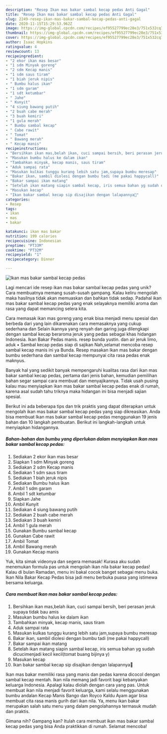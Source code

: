 ```yaml
---
description: "Resep Ikan mas bakar sambal kecap pedas Anti Gagal"
title: "Resep Ikan mas bakar sambal kecap pedas Anti Gagal"
slug: 2249-resep-ikan-mas-bakar-sambal-kecap-pedas-anti-gagal
date: 2020-11-15T15:29:53.962Z
image: https://img-global.cpcdn.com/recipes/ef95527799ec28e3/751x532cq70/ikan-mas-bakar-sambal-kecap-pedas-foto-resep-utama.jpg
thumbnail: https://img-global.cpcdn.com/recipes/ef95527799ec28e3/751x532cq70/ikan-mas-bakar-sambal-kecap-pedas-foto-resep-utama.jpg
cover: https://img-global.cpcdn.com/recipes/ef95527799ec28e3/751x532cq70/ikan-mas-bakar-sambal-kecap-pedas-foto-resep-utama.jpg
author: Isaac Hopkins
ratingvalue: 4
reviewcount: 13
recipeingredient:
- "2 ekor ikan mas besar"
- "1 sdm Minyak goreng"
- "2 sdm Kecap manis"
- "1 sdm saus tiram"
- "1 biah jeruk nipis"
- " Bumbu halus ikan"
- "1 sdm garam"
- "1 sdt ketumbar"
- " Jahe"
- " Kunyit"
- "4 siung bawang putih"
- "2 buah cabe merah"
- "3 buah kemiri"
- "1 gula merah"
- " Bumbu sambal kecap"
- " Cabe rawit"
- " Tomat"
- " Bawang merah"
- " Kecap manis"
recipeinstructions:
- "Bersihkan ikan mas,belah ikan, cuci sampai bersih, beri perasan jeruk supaya tidak bau amis"
- "Masukan bumbu halus ke dalam ikan"
- "Tambahkan minyak, kecap manis, saus tiram"
- "Aduk sampai rata"
- "Masukan kulkas tunggu kurang lebih satu jam,supaya bumbu meresap"
- "Bakar ikan, sambil diolesi dengan bumbu tadi (me pakai happycall)"
- "Bakar sampai ikan matang"
- "Setelah ikan matang siapin sambal kecap, iris semua bahan yg sudah dicucimenjadi kecil kecil(tomat buang bijinya y)"
- "Masukan kecap"
- "Ikan bakar sambal kecap sip disajikan dengan lalapannya🤗"
categories:
- Resep
tags:
- ikan
- mas
- bakar

katakunci: ikan mas bakar 
nutrition: 199 calories
recipecuisine: Indonesian
preptime: "PT33M"
cooktime: "PT32M"
recipeyield: "1"
recipecategory: Dinner

---
```



![Ikan mas bakar sambal kecap pedas](https://img-global.cpcdn.com/recipes/ef95527799ec28e3/751x532cq70/ikan-mas-bakar-sambal-kecap-pedas-foto-resep-utama.jpg)

Lagi mencari ide resep ikan mas bakar sambal kecap pedas yang unik? Cara membuatnya memang susah-susah gampang. Kalau keliru mengolah maka hasilnya tidak akan memuaskan dan bahkan tidak sedap. Padahal ikan mas bakar sambal kecap pedas yang enak selayaknya memiliki aroma dan rasa yang dapat memancing selera kita.

Cara memasak ikan mas goreng yang enak bisa menjadi menu spesial dan berbeda dari yang lain dikarenakan cara memasaknya yang cukup sederhana dan Selain ikannya yang renyah dan garing juga dilengkapi dengan sambal kecap beraroma jeruk yang pedas sebagai khas hidangan Indonesia. Ikan Bakar Pedas manis. resep bunda yustin. dan air jeruk limo, aduk • Sambal kecap pedas siap di sajikan Nah,selamat mencoba resep sambal kecap manis ini ya Bunda. Resep masakan Ikan mas bakar dengan bumbu sederhana dan sambal kecap mempunyai cita rasa pedas enak maknyus.

Banyak hal yang sedikit banyak mempengaruhi kualitas rasa dari ikan mas bakar sambal kecap pedas, pertama dari jenis bahan, kemudian pemilihan bahan segar sampai cara membuat dan menyajikannya. Tidak usah pusing kalau mau menyiapkan ikan mas bakar sambal kecap pedas enak di rumah, karena asal sudah tahu triknya maka hidangan ini bisa menjadi sajian spesial.


Berikut ini ada beberapa tips dan trik praktis yang dapat diterapkan untuk mengolah ikan mas bakar sambal kecap pedas yang siap dikreasikan. Anda bisa membuat Ikan mas bakar sambal kecap pedas menggunakan 19 jenis bahan dan 10 langkah pembuatan. Berikut ini langkah-langkah untuk menyiapkan hidangannya.

<!--inarticleads1-->

##### Bahan-bahan dan bumbu yang diperlukan dalam menyiapkan Ikan mas bakar sambal kecap pedas:

1. Sediakan 2 ekor ikan mas besar
1. Siapkan 1 sdm Minyak goreng
1. Sediakan 2 sdm Kecap manis
1. Sediakan 1 sdm saus tiram
1. Sediakan 1 biah jeruk nipis
1. Sediakan  Bumbu halus ikan
1. Ambil 1 sdm garam
1. Ambil 1 sdt ketumbar
1. Siapkan  Jahe
1. Ambil  Kunyit
1. Sediakan 4 siung bawang putih
1. Sediakan 2 buah cabe merah
1. Sediakan 3 buah kemiri
1. Ambil 1 gula merah
1. Gunakan  Bumbu sambal kecap
1. Gunakan  Cabe rawit
1. Ambil  Tomat
1. Ambil  Bawang merah
1. Gunakan  Kecap manis


Yuk, kita simak videonya dan segera memasak! Kurasa aku sudah menemukan formula pas untuk mengolah ikan nila bakar kecap pedas! Kalau di bulan Ramadan, menu ini bakal cocok banget sebagai menu buka. Ikan Nila Bakar Kecap Pedas bisa jadi menu berbuka puasa yang istimewa bersama keluarga. 

<!--inarticleads2-->

##### Cara membuat Ikan mas bakar sambal kecap pedas:

1. Bersihkan ikan mas,belah ikan, cuci sampai bersih, beri perasan jeruk supaya tidak bau amis
1. Masukan bumbu halus ke dalam ikan
1. Tambahkan minyak, kecap manis, saus tiram
1. Aduk sampai rata
1. Masukan kulkas tunggu kurang lebih satu jam,supaya bumbu meresap
1. Bakar ikan, sambil diolesi dengan bumbu tadi (me pakai happycall)
1. Bakar sampai ikan matang
1. Setelah ikan matang siapin sambal kecap, iris semua bahan yg sudah dicucimenjadi kecil kecil(tomat buang bijinya y)
1. Masukan kecap
1. Ikan bakar sambal kecap sip disajikan dengan lalapannya🤗


Ikan mas bakar memiliki rasa yang manis dan pedas karena dicocol dengan sambal kecap mentah. Ikan nila memang jadi favorit bagi kebanyakan keluarga Indonesia. Apalagi kalau diolah dengan cara yang pas. Untuk membuat ikan nila menjadi favorit keluarga, kami selalu menggunakan bumbu andalan Kecap Manis Bango dan Royco Kaldu Ayam agar bisa membuat cita rasa manis gurih dari ikan nila. Ya, menu ikan bakar merupakan salah satu menu yang dalam pengolahannya termasuk mudah dan praktis. 

Gimana nih? Gampang kan? Itulah cara membuat ikan mas bakar sambal kecap pedas yang bisa Anda praktikkan di rumah. Selamat mencoba!
